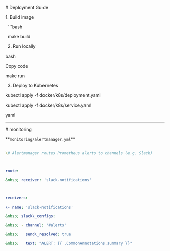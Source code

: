 \# Deployment Guide



1\. Build image

&nbsp;  ```bash

&nbsp;  make build


2. Run locally



bash

Copy code

make run


3. Deploy to Kubernetes



kubectl apply -f docker/k8s/deployment.yaml

kubectl apply -f docker/k8s/service.yaml

yaml



---



\# monitoring



\*\*`monitoring/alertmanager.yml`\*\*

```yaml

\# Alertmanager routes Prometheus alerts to channels (e.g. Slack)



route:

&nbsp; receiver: 'slack-notifications'



receivers:

\- name: 'slack-notifications'

&nbsp; slack\_configs:

&nbsp; - channel: '#alerts'

&nbsp;   send\_resolved: true

&nbsp;   text: "ALERT: {{ .CommonAnnotations.summary }}"

